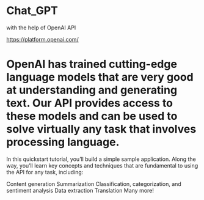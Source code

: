 # Chat_GPT

with the help of OpenAI API 

https://platform.openai.com/

# OpenAI has trained cutting-edge language models that are very good at understanding and generating text. Our API provides access to these models and can be used to solve virtually any task that involves processing language.

In this quickstart tutorial, you’ll build a simple sample application. Along the way, you’ll learn key concepts and techniques that are fundamental to using the API for any task, including:

Content generation
Summarization
Classification, categorization, and sentiment analysis
Data extraction
Translation
Many more!


